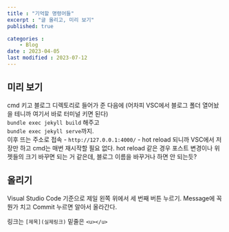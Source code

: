 ```yaml
---
title : "기억할 명령어들"
excerpt : "글 올리고, 미리 보기"
published: true

categories : 
    - Blog
date : 2023-04-05
last modified : 2023-07-12
---
```


## 미리 보기
cmd 키고 블로그 디렉토리로 들어가 준 다음에 (어차피 VSC에서 블로그 폴더 열어놨을 테니까 여기서 바로 터미널 키면 된다)  
`bundle exec jekyll build` 해주고  
`bundle exec jekyll serve`까지.   
 이후 뜨는 주소로 접속 - `http://127.0.0.1:4000/` - hot reload 되니까 VSC에서 저장만 하고 cmd는 매번 재시작할 필요 없다. 
 hot reload 같은 경우 포스트 변경이나 위젯들의 크기 바꾸면 되는 거 같은데, 블로그 이름을 바꾸거나 하면 안 되는듯?
<br>
## 올리기
Visual Studio Code 기준으로 제일 왼쪽 위에서 세 번째 버튼 누르기.
Message에 꼭 뭔가 치고 Commit 누르면 알아서 올라간다.

링크는 `[제목](실제링크)`
밑줄은 `<u></u>`